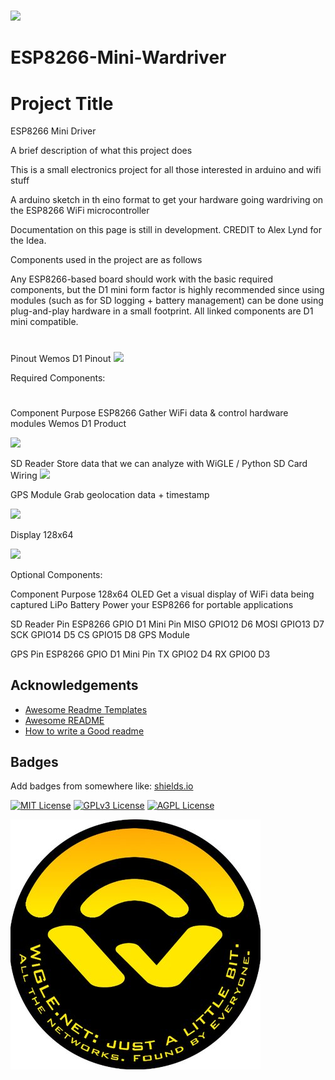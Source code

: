 # # 
<img src=" https://github.com/miami6/logos/blob/main/miami6logo1.jpg](https://raw.githubusercontent.com/miami6/logos/main/miami6logo1.jpg?token=GHSAT0AAAAAACE23D3DA6VBD7Z7EN76SO3IZFI4GGQ">

# ESP8266-Mini-Wardriver


# Project Title
ESP8266 Mini Driver


A brief description of what this project does  

This is a small electronics project for all those interested in arduino and wifi stuff  

A arduino sketch in th eino format to get your hardware going wardriving on the ESP8266 WiFi microcontroller 

Documentation on this page is still in development. CREDIT to Alex Lynd for the Idea. 

Components used in the project are as follows 

Any ESP8266-based board should work with the basic required components, but the D1 mini form factor is highly recommended since using modules (such as for SD logging + battery management) can be done using plug-and-play hardware in a small footprint. All linked components are D1 mini compatible.
# #
Pinout 
Wemos D1 Pinout
<img src=" https://i.imgur.com/oUn3qy3.png">


Required Components:
# #
Component	Purpose
ESP8266	Gather WiFi data & control hardware modules
Wemos D1 Product 

<img src="https://i.imgur.com/EYvZBMK.png">

SD Reader	Store data that we can analyze with WiGLE / Python
SD Card Wiring
<img src="https://imgur.com/a/0XDCpHK">

GPS Module	Grab geolocation data + timestamp

<img src="https://i.imgur.com/6uUIQhl.png">

Display 128x64

<img src="https://i.imgur.com/SYSRmWb.png">

Optional Components:

Component	Purpose
128x64 OLED	Get a visual display of WiFi data being captured
LiPo Battery	Power your ESP8266 for portable applications


SD Reader Pin	ESP8266 GPIO	D1 Mini Pin
MISO	GPIO12	D6
MOSI	GPIO13	D7
SCK	GPIO14	D5
CS	GPIO15	D8
GPS Module

GPS Pin	ESP8266 GPIO	D1 Mini Pin
TX	GPIO2	D4
RX	GPIO0	D3

## Acknowledgements

 - [Awesome Readme Templates](https://awesomeopensource.com/project/elangosundar/awesome-README-templates)
 - [Awesome README](https://github.com/matiassingers/awesome-readme)
 - [How to write a Good readme](https://bulldogjob.com/news/449-how-to-write-a-good-readme-for-your-github-project)


## Badges

Add badges from somewhere like: [shields.io](https://shields.io/)

[![MIT License](https://img.shields.io/badge/License-MIT-green.svg)](https://choosealicense.com/licenses/mit/)
[![GPLv3 License](https://img.shields.io/badge/License-GPL%20v3-yellow.svg)](https://opensource.org/licenses/)
[![AGPL License](https://img.shields.io/badge/license-AGPL-blue.svg)](http://www.gnu.org/licenses/agpl-3.0)

 
 
 <img src="https://github.com/miami6/ESP8266-Mini-Wardriver/blob/main/b_gWKr0k_400x400.jpeg">
